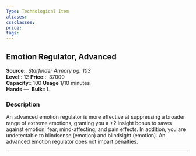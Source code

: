 ```yaml
---
Type: Technological Item
aliases:
cssclasses:
price: 
tags:
---
```

## Emotion Regulator, Advanced

**Source**:: _Starfinder Armory pg. 103_  
**Level**:: 12
**Price**::  37000  
**Capacity**:: 100 **Usage** 1/10 minutes  
**Hands** — 
**Bulk**:: L

### Description

An advanced emotion regulator is more effective at suppressing a broader range of extreme emotions, granting you a +2 insight bonus to saves against emotion, fear, mind-affecting, and pain effects. In addition, you are undetectable to blindsense (emotion) and blindsight (emotion). An advanced emotion regulator does not impart penalties.

---